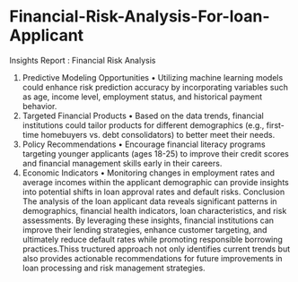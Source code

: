 # Financial-Risk-Analysis-For-loan-Applicant

Insights Report : Financial Risk Analysis
1. Predictive Modeling Opportunities
•	Utilizing machine learning models could enhance risk prediction accuracy by incorporating variables such as age, income level, employment status, and historical payment behavior.
2. Targeted Financial Products
•	Based on the data trends, financial institutions could tailor products for different demographics (e.g., first-time homebuyers vs. debt consolidators) to better meet their needs.
3. Policy Recommendations
•	Encourage financial literacy programs targeting younger applicants (ages 18-25) to improve their credit scores and financial management skills early in their careers.
4. Economic Indicators
•	Monitoring changes in employment rates and average incomes within the applicant demographic can provide insights into potential shifts in loan approval rates and default risks.
Conclusion
The analysis of the loan applicant data reveals significant patterns in demographics, financial health indicators, loan characteristics, and risk assessments. By leveraging these insights, financial institutions can improve their lending strategies, enhance customer targeting, and ultimately reduce default rates while promoting responsible borrowing practices.Thiss tructured approach not only identifies current trends but also provides actionable recommendations for future improvements in loan processing and risk management strategies.

